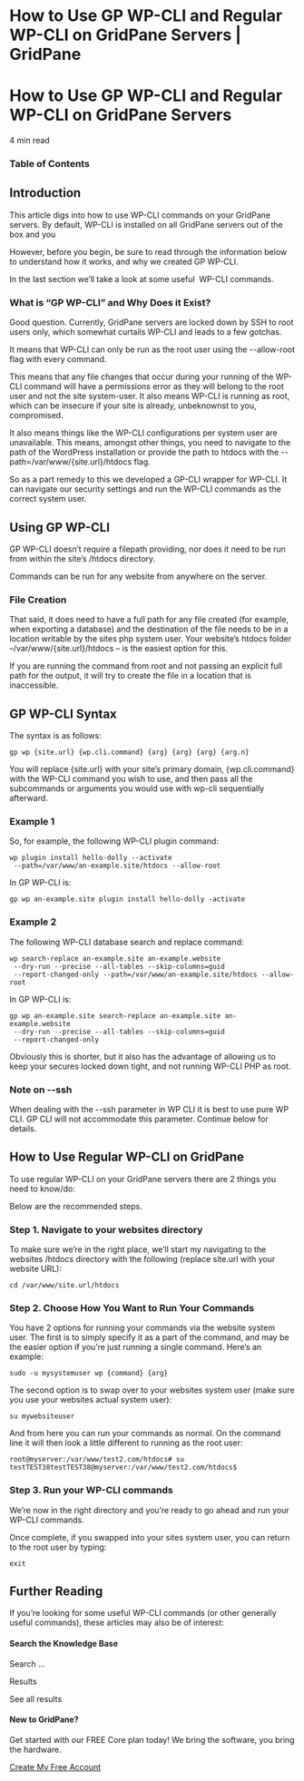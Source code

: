 # How to Use GP WP-CLI and Regular WP-CLI on GridPane Servers | GridPane

# How to Use GP WP-CLI and Regular WP-CLI on GridPane Servers

 

4 min read 

### Table of Contents

 

## Introduction

This article digs into how to use WP-CLI commands on your GridPane servers. By default, WP-CLI is installed on all GridPane servers out of the box and you

However, before you begin, be sure to read through the information below to understand how it works, and why we created GP WP-CLI.

In the last section we’ll take a look at some useful  WP-CLI commands.

 

### What is “GP WP-CLI” and Why Does it Exist?

Good question. Currently, GridPane servers are locked down by SSH to root users only, which somewhat curtails WP-CLI and leads to a few gotchas.

It means that WP-CLI can only be run as the root user using the --allow-root flag with every command.

This means that any file changes that occur during your running of the WP-CLI command will have a permissions error as they will belong to the root user and not the site system-user. It also means WP-CLI is running as root, which can be insecure if your site is already, unbeknownst to you, compromised.

It also means things like the WP-CLI configurations per system user are unavailable. This means, amongst other things, you need to navigate to the path of the WordPress installation or provide the path to htdocs with the --path=/var/www/{site.url}/htdocs flag.

So as a part remedy to this we developed a GP-CLI wrapper for WP-CLI. It can navigate our security settings and run the WP-CLI commands as the correct system user.

 

## Using GP WP-CLI

GP WP-CLI doesn’t require a filepath providing, nor does it need to be run from within the site’s /htdocs directory.

Commands can be run for any website from anywhere on the server.

### File Creation

That said, it does need to have a full path for any file created (for example, when exporting a database) and the destination of the file needs to be in a location writable by the sites php system user. Your website’s htdocs folder –/var/www/{site.url}/htdocs – is the easiest option for this.

If you are running the command from root and not passing an explicit full path for the output, it will try to create the file in a location that is inaccessible.

 

## GP WP-CLI Syntax

The syntax is as follows:

```
gp wp {site.url} {wp.cli.command} {arg} {arg} {arg} {arg.n}
```

You will replace {site.url} with your site’s primary domain, {wp.cli.command} with the WP-CLI command you wish to use, and then pass all the subcommands or arguments you would use with wp-cli sequentially afterward.

### Example 1

So, for example, the following WP-CLI plugin command:

```
wp plugin install hello-dolly --activate 
 --path=/var/www/an-example.site/htdocs --allow-root
```

In GP WP-CLI is:

```
gp wp an-example.site plugin install hello-dolly -activate
```

### Example 2

The following WP-CLI database search and replace command:

```
wp search-replace an-example.site an-example.website 
 --dry-run --precise --all-tables --skip-columns=guid 
 --report-changed-only --path=/var/www/an-example.site/htdocs --allow-root
```

In GP WP-CLI is:

```
gp wp an-example.site search-replace an-example.site an-example.website 
 --dry-run --precise --all-tables --skip-columns=guid 
 --report-changed-only
```

Obviously this is shorter, but it also has the advantage of allowing us to keep your secures locked down tight, and not running WP-CLI PHP as root.

 

 

### Note on --ssh

When dealing with the --ssh parameter in WP CLI it is best to use pure WP CLI. GP CLI will not accommodate this parameter. Continue below for details.

## How to Use Regular WP-CLI on GridPane

To use regular WP-CLI on your GridPane servers there are 2 things you need to know/do:

Below are the recommended steps.

### Step 1. Navigate to your websites directory

To make sure we’re in the right place, we’ll start my navigating to the websites /htdocs directory with the following (replace site.url with your website URL):

```
cd /var/www/site.url/htdocs
```

### Step 2. Choose How You Want to Run Your Commands

You have 2 options for running your commands via the website system user. The first is to simply specify it as a part of the command, and may be the easier option if you’re just running a single command. Here’s an example:

```
sudo -u mysystemuser wp {command} {arg}
```

The second option is to swap over to your websites system user (make sure you use your websites actual system user):

```
su mywebsiteuser
```

And from here you can run your commands as normal. On the command line it will then look a little different to running as the root user:

```
root@myserver:/var/www/test2.com/htdocs# su testTEST38testTEST38@myserver:/var/www/test2.com/htdocs$
```

### Step 3. Run your WP-CLI commands

We’re now in the right directory and you’re ready to go ahead and run your WP-CLI commands.

Once complete, if you swapped into your sites system user, you can return to the root user by typing:

```
exit
```

 

## Further Reading

If you’re looking for some useful WP-CLI commands (or other generally useful commands), these articles may also be of interest:

 

 

#### Search the Knowledge Base

Search ...

 Results

See all results

#### New to GridPane?

Get started with our FREE Core plan today! We bring the software, you bring the hardware.

[Create My Free Account](https://gridpane.com/checkout/?plan=core)

